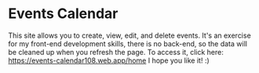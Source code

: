 # Events Calendar

This site allows you to create, view, edit, and delete events. 
It's an exercise for my front-end development skills, there is no back-end, so the data will be cleaned up when you refresh the page.
To access it, click here: https://events-calendar108.web.app/home
I hope you like it! :)
